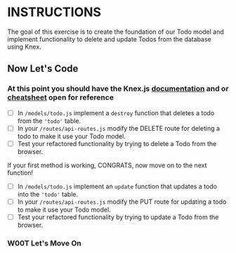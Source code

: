 # **INSTRUCTIONS**

The goal of this exercise is to create the foundation of our Todo model and implement functionality to delete and update Todos from the database using Knex.

## Now Let's Code

### At this point you should have the Knex.js [documentation](https://knexjs.org/#Builder) and or [cheatsheet](https://devhints.io/knex) open for reference

* [ ] In `/models/todo.js` implement a `destroy` function that deletes a todo from the `'todo'` table.
* [ ] In your `/routes/api-routes.js` modify the DELETE route for deleting a todo to make it use your Todo model.
* [ ] Test your refactored functionality by trying to delete a Todo from the browser.

If your first method is working, CONGRATS, now move on to the next function!

* [ ] In `/models/todo.js` implement an `update` function that updates a todo into the `'todo'` table.
* [ ] In your `/routes/api-routes.js` modify the PUT route for updating a todo to make it use your Todo model.
* [ ] Test your refactored functionality by trying to update a Todo from the browser.

### W00T Let's Move On
